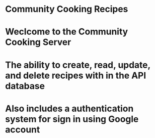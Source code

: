 # Community Cooking Recipes

# Weclcome to the Community Cooking Server
# The ability to create, read, update, and delete recipes with in the API database 
# Also includes a authentication system for sign in using Google account 
